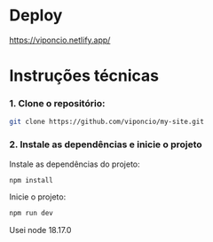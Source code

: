 # Deploy
https://viponcio.netlify.app/

# Instruções técnicas
### 1. Clone o repositório:
```bash
git clone https://github.com/viponcio/my-site.git
```
### 2. Instale as dependências e inicie o projeto

Instale as dependências do projeto:
```bash
npm install
```

Inicie o projeto:
```bash
npm run dev
```
Usei node 18.17.0

